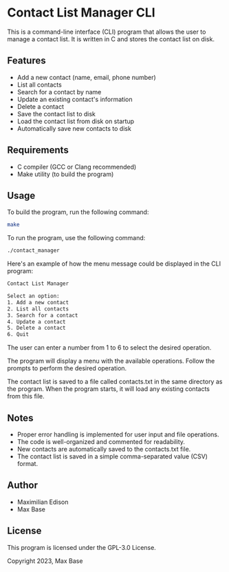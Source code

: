 # Contact List Manager CLI

This is a command-line interface (CLI) program that allows the user to manage a contact list. It is written in C and stores the contact list on disk.

## Features

- Add a new contact (name, email, phone number)
- List all contacts
- Search for a contact by name
- Update an existing contact's information
- Delete a contact
- Save the contact list to disk
- Load the contact list from disk on startup
- Automatically save new contacts to disk

## Requirements

- C compiler (GCC or Clang recommended)
- Make utility (to build the program)

## Usage

To build the program, run the following command:

```bash
make
```

To run the program, use the following command:

```bash
./contact_manager
```

Here's an example of how the menu message could be displayed in the CLI program:

```bash
Contact List Manager

Select an option:
1. Add a new contact
2. List all contacts
3. Search for a contact
4. Update a contact
5. Delete a contact
6. Quit
```

The user can enter a number from 1 to 6 to select the desired operation.

The program will display a menu with the available operations. Follow the prompts to perform the desired operation.

The contact list is saved to a file called contacts.txt in the same directory as the program. When the program starts, it will load any existing contacts from this file.

## Notes

- Proper error handling is implemented for user input and file operations.
- The code is well-organized and commented for readability.
- New contacts are automatically saved to the contacts.txt file.
- The contact list is saved in a simple comma-separated value (CSV) format.

## Author
- Maximilian Edison
- Max Base

## License

This program is licensed under the GPL-3.0 License.

Copyright 2023, Max Base
